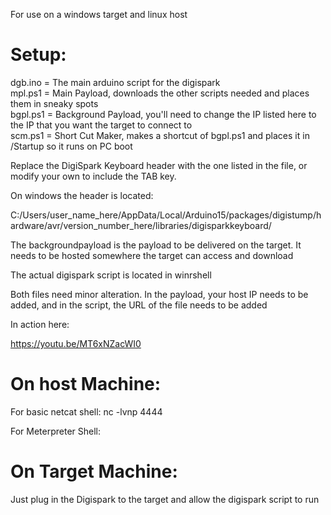 For use on a windows target and linux host<br>
<h1>Setup:</h1>
dgb.ino = The main arduino script for the digispark<br>
mpl.ps1 = Main Payload, downloads the other scripts needed and places them in sneaky spots<br>
bgpl.ps1 = Background Payload, you'll need to change the IP listed here to the IP that you want the target to connect to<br>
scm.ps1 = Short Cut Maker, makes a shortcut of bgpl.ps1 and places it in /Startup so it runs on PC boot<p></p>

Replace the DigiSpark Keyboard header with the one listed in the file, or modify your own to include the TAB key.

On windows the header is located:

C:/Users/user_name_here/AppData/Local/Arduino15/packages/digistump/hardware/avr/version_number_here/libraries/digisparkkeyboard/

The backgroundpayload is the payload to be delivered on the target. It needs to be hosted somewhere the target can access and download


The actual digispark script is located in winrshell

Both files need minor alteration. In the payload, your host IP needs to be added, and in the script, the URL of the file needs to be added


In action here:

https://youtu.be/MT6xNZacWI0

<h1>On host Machine:</h1>

For basic netcat shell: nc -lvnp 4444

For Meterpreter Shell: 

<h1>On Target Machine: </h1>
Just plug in the Digispark to the target and allow the digispark script to run
